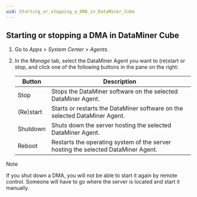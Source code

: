 ```yaml
---
uid: Starting_or_stopping_a_DMA_in_DataMiner_Cube
---
```


## Starting or stopping a DMA in DataMiner Cube

1. Go to *Apps* > *System Center* > *Agents.*

2. In the *Manage* tab, select the DataMiner Agent you want to (re)start or stop, and click one of the following buttons in the pane on the right:

    | Button  | Description                                                                       |
    |-----------|-----------------------------------------------------------------------------------|
    | Stop      | Stops the DataMiner software on the selected DataMiner Agent.                     |
    | (Re)start | Starts or restarts the DataMiner software on the selected DataMiner Agent.        |
    | Shutdown  | Shuts down the server hosting the selected DataMiner Agent.                       |
    | Reboot    | Restarts the operating system of the server hosting the selected DataMiner Agent. |

> [!NOTE]
> If you shut down a DMA, you will not be able to start it again by remote control. Someone will have to go where the server is located and start it manually.
>

